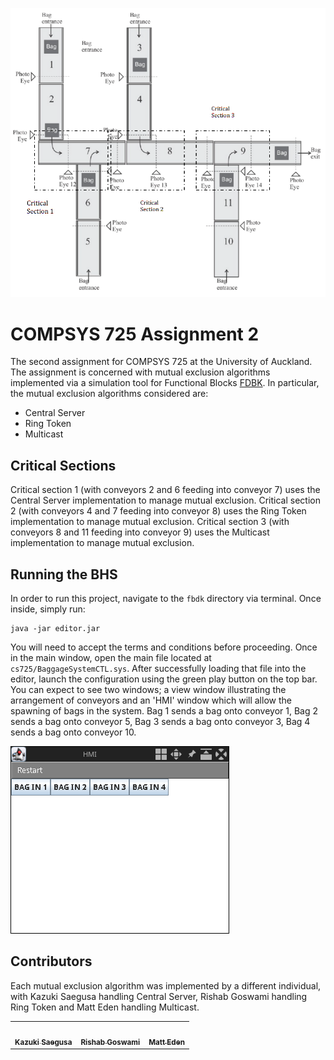 ![BaggageHandlingSystem](assets/BaggageHandlingSystem.png)

# COMPSYS 725 Assignment 2

The second assignment for COMPSYS 725 at the University of Auckland. The assignment is concerned with mutual exclusion algorithms implemented via a simulation
tool for Functional Blocks [FDBK](http://ftp.holobloc.com/fbdk2/index.htm). In
particular, the mutual exclusion algorithms considered are:
* Central Server
* Ring Token
* Multicast

## Critical Sections

Critical section 1 (with conveyors 2 and 6 feeding into conveyor 7) uses the Central Server implementation to manage mutual exclusion. 
Critical section 2 (with conveyors 4 and 7 feeding into conveyor 8) uses the Ring Token implementation to manage mutual exclusion.
Critical section 3 (with conveyors 8 and 11 feeding into conveyor 9) uses the Multicast implementation to manage mutual exclusion.

## Running the BHS

In order to run this project, navigate to the `fbdk` directory via terminal. Once inside, simply run:
```
java -jar editor.jar
```
You will need to accept the terms and conditions before proceeding. Once in the main window, open the main file located at `cs725/BaggageSystemCTL.sys`. After successfully loading that file into the editor, launch the configuration using the green play button on the top bar. You can expect to see two windows; a view window illustrating the arrangement of conveyors and an 'HMI' window which will allow the spawning of bags in the system. Bag 1 sends a bag onto conveyor 1, Bag 2 sends a bag onto conveyor 5, Bag 3 sends a bag onto conveyor 3, Bag 4 sends a bag onto conveyor 10.

![HMIMenu](assets/HMI.png)

## Contributors

Each mutual exclusion algorithm was implemented by a different individual, with Kazuki Saegusa handling Central Server, Rishab Goswami handling Ring Token and Matt Eden handling Multicast.

<table>
  <tr>
    <td align="center"><a href="https://github.com/kaplunket"><img src="https://avatars1.githubusercontent.com/u/48303748?s=400&v=4" width="100px;" alt=""/><br /><sub><b>Kazuki Saegusa</b></sub></a><br /></td>
    <td align="center"><a href="https://github.com/rishab-goswami"><img src="https://avatars2.githubusercontent.com/u/48303763?s=400&v=4" width="100px;" alt=""/><br /><sub><b>Rishab Goswami</b></sub></a><br /></td>
    <td align="center"><a href="https://github.com/Matteas-Eden"><img src="https://avatars0.githubusercontent.com/u/45587386?v=4" width="100px;" alt=""/><br /><sub><b>Matt Eden</b></sub></a><br /></td>
  </tr>
</table>


